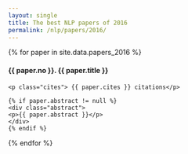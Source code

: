 ```yaml
---
layout: single
title: The best NLP papers of 2016
permalink: /nlp/papers/2016/
---
```


<div>
{% for paper in site.data.papers_2016 %}
    <h4>{{ paper.no }}. <a href="{{ paper.url }}" style="text-decoration:none">{{ paper.title }}</a></h4>

    <p class="cites"> {{ paper.cites }} citations</p>

    {% if paper.abstract != null %}
    <div class="abstract">
    <p>{{ paper.abstract }}</p>
    </div>
    {% endif %}
{% endfor %}
</div>

